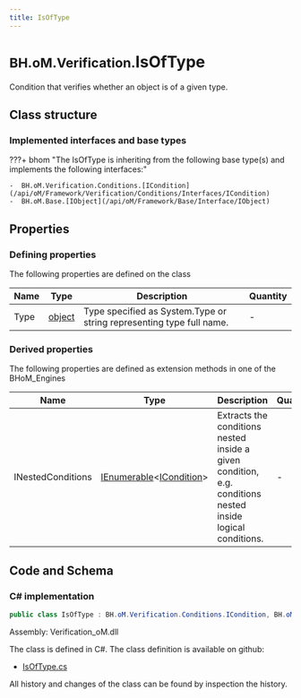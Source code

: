```yaml
---
title: IsOfType
---
```


# <small>BH.oM.Verification.</small>**IsOfType**

Condition that verifies whether an object is of a given type.

## Class structure

### Implemented interfaces and base types

???+ bhom "The IsOfType is inheriting from the following base type(s) and implements the following interfaces:"

    -  BH.oM.Verification.Conditions.[ICondition](/api/oM/Framework/Verification/Conditions/Interfaces/ICondition)
    -  BH.oM.Base.[IObject](/api/oM/Framework/Base/Interface/IObject)


## Properties



### Defining properties

The following properties are defined on the class

| Name             | Type             | Description      | Quantity         |
|------------------|------------------|------------------|------------------|
| Type | [object](https://learn.microsoft.com/en-us/dotnet/api/System.Object?view=netstandard-2.0) | Type specified as System.Type or string representing type full name. | - |


### Derived properties

The following properties are defined as extension methods in one of the BHoM_Engines

| Name             | Type             | Description      | Quantity         | Engine           |
|------------------|------------------|------------------|------------------|------------------|
| INestedConditions | [IEnumerable](https://learn.microsoft.com/en-us/dotnet/api/System.Collections.Generic.IEnumerable-1?view=netstandard-2.0)&lt;[ICondition](/api/oM/Framework/Verification/Conditions/Interfaces/ICondition)&gt; | Extracts the conditions nested inside a given condition, e.g. conditions nested inside logical conditions. | - | Verification_Engine |


## Code and Schema

### C# implementation

``` C# title="C#"
public class IsOfType : BH.oM.Verification.Conditions.ICondition, BH.oM.Base.IObject
```

Assembly: Verification_oM.dll

The class is defined in C#. The class definition is available on github:

- [IsOfType.cs](https://github.com/BHoM/BHoM/blob/develop/Verification_oM/Conditions\IsOfType.cs)

All history and changes of the class can be found by inspection the history.
